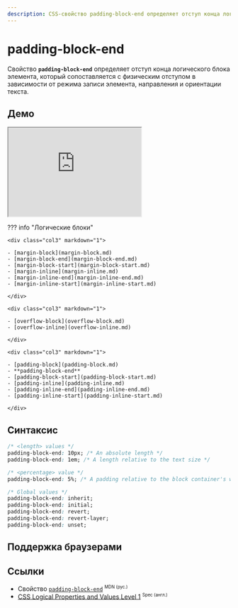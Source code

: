 ```yaml
---
description: CSS-свойство padding-block-end определяет отступ конца логического блока элемента, который сопоставляется с физическим отступом в зависимости от режима записи элемента, направления и ориентации текста.
---
```


# padding-block-end

Свойство **`padding-block-end`** определяет отступ конца логического блока элемента, который сопоставляется с физическим отступом в зависимости от режима записи элемента, направления и ориентации текста.

## Демо

<iframe class="interactive is-default-height" height="200" src="https://interactive-examples.mdn.mozilla.net/pages/css/padding-block-end.html" title="MDN Web Docs Interactive Example" loading="lazy" data-readystate="complete"></iframe>

??? info "Логические блоки"

    <div class="col3" markdown="1">

    - [margin-block](margin-block.md)
    - [margin-block-end](margin-block-end.md)
    - [margin-block-start](margin-block-start.md)
    - [margin-inline](margin-inline.md)
    - [margin-inline-end](margin-inline-end.md)
    - [margin-inline-start](margin-inline-start.md)

    </div>

    <div class="col3" markdown="1">

    - [overflow-block](overflow-block.md)
    - [overflow-inline](overflow-inline.md)

    </div>

    <div class="col3" markdown="1">

    - [padding-block](padding-block.md)
    - **padding-block-end**
    - [padding-block-start](padding-block-start.md)
    - [padding-inline](padding-inline.md)
    - [padding-inline-end](padding-inline-end.md)
    - [padding-inline-start](padding-inline-start.md)

    </div>

## Синтаксис

```css
/* <length> values */
padding-block-end: 10px; /* An absolute length */
padding-block-end: 1em; /* A length relative to the text size */

/* <percentage> value */
padding-block-end: 5%; /* A padding relative to the block container's width */

/* Global values */
padding-block-end: inherit;
padding-block-end: initial;
padding-block-end: revert;
padding-block-end: revert-layer;
padding-block-end: unset;
```

## Поддержка браузерами

<p class="ciu_embed" data-feature="mdn-css__properties__padding-block-end" data-periods="future_1,current,past_1,past_2" data-accessible-colours="false"></p>

## Ссылки

- Свойство [`padding-block-end`](https://developer.mozilla.org/ru/docs/Web/CSS/padding-block-end) <sup><small>MDN (рус.)</small></sup>
- [CSS Logical Properties and Values Level 1](https://w3c.github.io/csswg-drafts/css-logical/#padding-properties) <sup><small>Spec (англ.)</small></sup>
